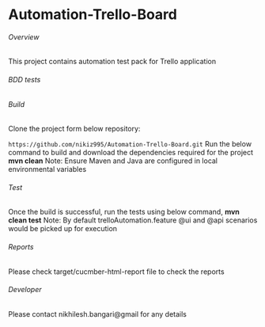 # Automation-Trello-Board

###### Overview
This project contains automation test pack for Trello application

###### BDD tests

###### Build

Clone the project form below repository:

``https://github.com/nikiz995/Automation-Trello-Board.git`` Run the below command to build and download the dependencies required for the project **mvn clean** Note: Ensure Maven and Java are configured in local environmental variables

###### Test
Once the build is successful, run the tests using below command, **mvn clean test** Note: By default trelloAutomation.feature  @ui and @api scenarios would be picked up for execution 

###### Reports
Please check target/cucmber-html-report file to check the reports

###### Developer
Please contact nikhilesh.bangari@gmail for any details
